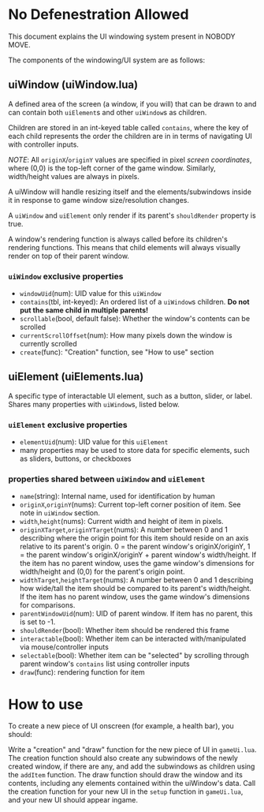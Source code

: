 # No Defenestration Allowed

This document explains the UI windowing system present in NOBODY MOVE.

The components of the windowing/UI system are as follows:

## uiWindow (uiWindow.lua)

A defined area of the screen (a window, if you will) that can be drawn to and can contain both
`uiElement`s and other `uiWindow`s as children.

Children are stored in an int-keyed table called `contains`, where the key of each child represents
the order the children are in in terms of navigating UI with controller inputs.

*NOTE*: 
All `originX`/`originY` values are specified in pixel *screen coordinates*,
where (0,0) is the top-left corner of the game window.
Similarly, width/height values are always in pixels.

A uiWindow will handle resizing itself and the elements/subwindows inside it in response
to game window size/resolution changes.

A `uiWindow` and `uiElement` only render if its parent's `shouldRender` property is true.

A window's rendering function is always called before its children's rendering functions.
This means that child elements will always visually render on top of their parent window.

### `uiWindow` exclusive properties

- `windowUid`(num): UID value for this `uiWindow`
- `contains`(tbl, int-keyed): An ordered list of a `uiWindow`s children. **Do not put the same child in multiple parents!**
- `scrollable`(bool, default false): Whether the window's contents can be scrolled
- `currentScrollOffset`(num): How many pixels down the window is currently scrolled
- `create`(func): "Creation" function, see "How to use" section

## uiElement (uiElements.lua)

A specific type of interactable UI element, such as a button, slider, or label.
Shares many properties with `uiWindow`s, listed below.

### `uiElement` exclusive properties

- `elementUid`(num): UID value for this `uiElement`
- many properties may be used to store data for specific elements, such as sliders, buttons, or checkboxes

### properties shared between `uiWindow` and `uiElement`

- `name`(string): Internal name, used for identification by human 
- `originX`,`originY`(nums): Current top-left corner position of item. See note in `uiWindow` section.
- `width`,`height`(nums): Current width and height of item in pixels.
- `originXTarget`,`originYTarget`(nums): A number between 0 and 1 describing where the origin point for this item should reside on an axis relative to its parent's origin.
                                         0 = the parent window's originX/originY, 1 = the parent window's originX/originY + parent window's width/height.
                                         If the item has no parent window, uses the game window's dimensions for width/height and (0,0) for the parent's origin point.
- `widthTarget`,`heightTarget`(nums): A number between 0 and 1 describing how wide/tall the item should be compared to its parent's width/height.
                                      If the item has no parent window, uses the game window's dimensions for comparisons.
- `parentWindowUid`(num): UID of parent window. If item has no parent, this is set to -1.
- `shouldRender`(bool): Whether item should be rendered this frame
- `interactable`(bool): Whether item can be interacted with/manipulated via mouse/controller inputs
- `selectable`(bool): Whether item can be "selected" by scrolling through parent window's `contains` list using controller inputs
- `draw`(func): rendering function for item

# How to use

To create a new piece of UI onscreen (for example, a health bar), you should:

Write a "creation" and "draw" function for the new piece of UI in `gameUi.lua`.
The creation function should also create any subwindows of the newly created window, if there are any,
and add the subwindows as children using the `addItem` function.
The draw function should draw the window and its contents, including any elements contained
within the uiWindow's data.
Call the creation function for your new UI in the `setup` function in `gameUi.lua`,
and your new UI should appear ingame.
